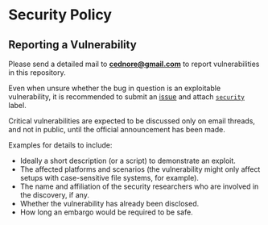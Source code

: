 # Security Policy

## Reporting a Vulnerability

Please send a detailed mail to **cednore@gmail.com** to report vulnerabilities in this repository.

Even when unsure whether the bug in question is an exploitable vulnerability, it is recommended to submit an
[issue](https://github.com/zadam/trilium/issues) and attach [`security`](https://github.com/cednore/trilium/labels)
label.

Critical vulnerabilities are expected to be discussed only on email threads, and not in public, until the official
announcement has been made.

Examples for details to include:

- Ideally a short description (or a script) to demonstrate an exploit.
- The affected platforms and scenarios (the vulnerability might only affect setups with case-sensitive file systems, for
  example).
- The name and affiliation of the security researchers who are involved in the discovery, if any.
- Whether the vulnerability has already been disclosed.
- How long an embargo would be required to be safe.
